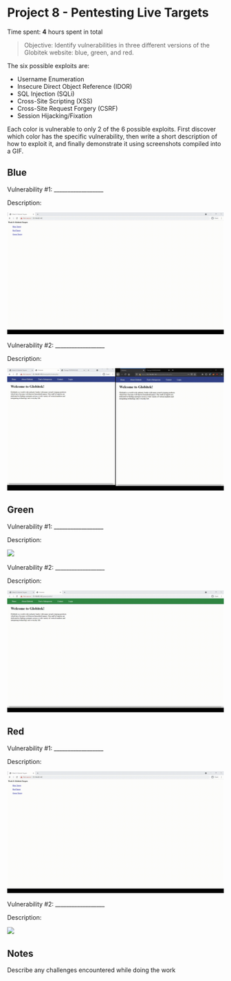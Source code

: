 # Project 8 - Pentesting Live Targets

Time spent: **4** hours spent in total

> Objective: Identify vulnerabilities in three different versions of the Globitek website: blue, green, and red.

The six possible exploits are:

* Username Enumeration
* Insecure Direct Object Reference (IDOR)
* SQL Injection (SQLi)
* Cross-Site Scripting (XSS)
* Cross-Site Request Forgery (CSRF)
* Session Hijacking/Fixation

Each color is vulnerable to only 2 of the 6 possible exploits. First discover which color has the specific vulnerability, then write a short description of how to exploit it, and finally demonstrate it using screenshots compiled into a GIF.

## Blue

Vulnerability #1: __________________

Description:

<img src="BLUE1.gif">

Vulnerability #2: __________________

Description:

<img src="BLUE2.gif">

## Green

Vulnerability #1: __________________

Description:

<img src="GREEN1.gif">

Vulnerability #2: __________________

Description:

<img src="GREEN2.gif">


## Red

Vulnerability #1: __________________

Description:

<img src="RED1.gif">

Vulnerability #2: __________________

Description:

<img src="RED2.gif">


## Notes

Describe any challenges encountered while doing the work
